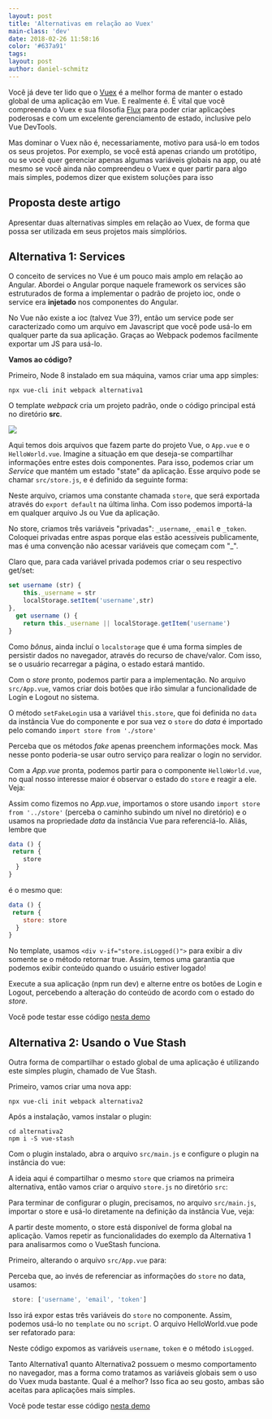 ```yaml
---
layout: post
title: 'Alternativas em relação ao Vuex'
main-class: 'dev'
date: 2018-02-26 11:58:16 
color: '#637a91'
tags: 
layout: post
author: daniel-schmitz
---
```


Você já deve ter lido que o [Vuex](https://vuex.vuejs.org/en/) é a melhor forma de manter o estado global de uma aplicação em Vue. E realmente é. É vital que você compreenda o Vuex e sua filosofia [Flux](https://facebook.github.io/flux/docs/overview.html) para poder criar aplicações poderosas e com um excelente gerenciamento de estado, inclusive pelo Vue DevTools.

Mas dominar o Vuex não é, necessariamente, motivo para usá-lo em todos os seus projetos. Por exemplo, se você está apenas criando um protótipo, ou se você quer gerenciar apenas algumas variáveis globais na app, ou até mesmo se você ainda não compreendeu o Vuex e quer partir para algo mais simples, podemos dizer que existem soluções para isso

## Proposta deste artigo

Apresentar duas alternativas simples em relação ao Vuex, de forma que possa ser utilizada em seus projetos mais simplórios.

## Alternativa 1: Services

O conceito de services no Vue é um pouco mais amplo em relação ao Angular. Abordei o Angular porque naquele framework os services são estruturados de forma a implementar o padrão de projeto ioc, onde o service era **injetado** nos componentes do Angular. 

No Vue não existe a ioc (talvez Vue 3?), então um service pode ser caracterizado como um arquivo em Javascript que você pode usá-lo em qualquer parte da sua aplicação. Graças ao Webpack podemos facilmente exportar um JS para usá-lo. 

**Vamos ao código?**

Primeiro, Node 8 instalado em sua máquina, vamos criar uma app simples:

```
npx vue-cli init webpack alternativa1
```

O template *webpack* cria um projeto padrão, onde o código principal está no diretório **src**.

![](https://i.imgur.com/OTTmYqU.png)

Aqui temos dois arquivos que fazem parte do projeto Vue, o `App.vue` e o `HelloWorld.vue`. Imagine a situação em que deseja-se compartilhar informações entre estes dois componentes. Para isso, podemos criar um *Service* que mantém um estado "state" da aplicação. Esse arquivo pode se chamar `src/store.js`, e é definido da seguinte forma:

<script src="https://gist.github.com/danielschmitz/f5f660d4e3312ec27ac595c6c24b856a.js"></script>

Neste arquivo, criamos uma constante chamada `store`, que será exportada através do `export default` na última linha. Com isso podemos importá-la em qualquer arquivo Js ou Vue da aplicação.

No store, criamos três variáveis "privadas": `_username`, `_email` e `_token`. Coloquei privadas entre aspas porque elas estão acessíveis publicamente, mas é uma convenção não acessar variáveis que começam com "_". 

Claro que, para cada variável privada podemos criar o seu respectivo get/set:

```js
set username (str) {
    this._username = str
    localStorage.setItem('username',str)
},
  get username () {
    return this._username || localStorage.getItem('username')
}
```

Como *bônus*, ainda incluí o `localstorage` que é uma forma simples de persistir dados no navegador, através do recurso de chave/valor. Com isso, se o usuário recarregar a página, o estado estará mantido.

Com o *store* pronto, podemos partir para a implementação. No arquivo `src/App.vue`, vamos criar dois botões que irão simular a funcionalidade de Login e Logout no sistema. 

<script src="https://gist.github.com/danielschmitz/0dcbfa4eb6bbcc4bd1c9399460afcbef.js"></script>

O método `setFakeLogin` usa a variável `this.store`, que foi definida no `data` da instância Vue do componente e por sua vez o `store` do *data* é importado pelo comando `import store from './store'`

Perceba que os métodos *fake* apenas preenchem informações mock. Mas nesse ponto poderia-se usar outro serviço para realizar o login no servidor.

Com a *App.vue* pronta, podemos partir para o componente `HelloWorld.vue`, no qual nosso interesse maior é observar o estado do `store` e reagir a ele. Veja:

<script src="https://gist.github.com/danielschmitz/2ac39c96c6863e87f5a435d45a3e08e7.js"></script>

Assim como fizemos no *App.vue*, importamos o store usando `import store from '../store'`  (perceba o caminho subindo um nível no diretório) e o usamos na propriedade *data* da instância Vue para referenciá-lo. Aliás, lembre que

```js
data () {
 return {
    store
  }
}
```

é o mesmo que:

```js
data () {
 return {
    store: store
  }
}
```

No template, usamos `<div v-if="store.isLogged()">` para exibir a div somente se o método retornar true. Assim, temos uma garantia que podemos exibir conteúdo quando o usuário estiver logado! 

Execute a sua aplicação (npm run dev) e alterne entre os botões de Login e Logout, percebendo a alteração do conteúdo de acordo com o estado do *store*.

Você pode testar esse código [nesta demo](https://danielschmitz.com.br/vue-sem-vuex/alternativa1/index.html#/)


## Alternativa 2: Usando o Vue Stash

Outra forma de compartilhar o estado global de uma aplicação é utilizando este simples plugin, chamado de Vue Stash.

Primeiro, vamos criar uma nova app:

```
npx vue-cli init webpack alternativa2
```
 
Após a instalação, vamos instalar o plugin:

```
cd alternativa2
npm i -S vue-stash
```

Com o plugin instalado, abra o arquivo `src/main.js` e configure o plugin na instância do vue:

<script src="https://gist.github.com/danielschmitz/905b041e6ef53c96377ce30d113ec695.js"></script>

A ideia aqui é compartilhar o mesmo `store` que criamos na primeira alternativa, então vamos criar o arquivo `store.js` no diretório `src`:

<script src="https://gist.github.com/danielschmitz/f5f660d4e3312ec27ac595c6c24b856a.js"></script>

Para terminar de configurar o plugin, precisamos, no arquivo `src/main.js`, importar o store e usá-lo diretamente na definição da instância Vue, veja:

<script src="https://gist.github.com/danielschmitz/f68a37c8c6ecb8ccea987d909730fe6.js"></script>

A partir deste momento, o store está disponível de forma global na aplicação. Vamos repetir as funcionalidades do exemplo da Alternativa 1 para analisarmos como o VueStash funciona.

Primeiro, alterando o arquivo `src/App.vue` para:

<script src="https://gist.github.com/danielschmitz/00ddbd0f950198f3ae328e1c6fc4d964.js"></script>

Perceba que, ao invés de referenciar as informações do `store` no data, usamos:

```js
 store: ['username', 'email', 'token']
```

Isso irá expor estas três variáveis do `store` no componente. Assim, podemos usá-lo no `template` ou no `script`. O arquivo HelloWorld.vue pode ser refatorado para:

<script src="https://gist.github.com/danielschmitz/f0b3aa1f8599f69e49ae7f361bcd8e4d.js"></script>

Neste código expomos as variáveis `username`, `token` e o método `isLogged`. 

Tanto Alternativa1 quanto Alternativa2 possuem o mesmo comportamento no navegador, mas a forma como tratamos as variáveis globais sem o uso do Vuex muda bastante. Qual é a melhor? Isso fica ao seu gosto, ambas são aceitas para aplicações mais simples.

Você pode testar esse código [nesta demo](https://danielschmitz.com.br/vue-sem-vuex/alternativa2/index.html#/)





 






